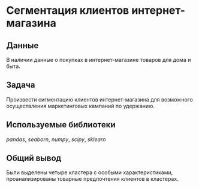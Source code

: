 # Сегментация клиентов интернет-магазина


## Данные

В наличии данные о покупках в интернет-магазине товаров для дома и быта.

## Задача

Произвести сигментацию клиентов интернет-магазина для возможного осуществления маркетинговых кампаний по удержанию. 

## Используемые библиотеки
*pandas*, *seaborn*, *numpy*, *scipy*, *sklearn*

## Общий вывод

Были выделены четыре кластера с особыми характеристиками, проанализированы товарные предпочтения клиентов в кластерах.
